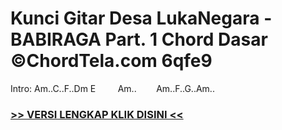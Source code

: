 
 # Kunci Gitar Desa LukaNegara - BABIRAGA Part. 1 Chord Dasar ©ChordTela.com 6qfe9


Intro: Am..C..F..Dm E         Am..        Am..F..G..Am..

###  <a href="https://shortlighzx.web.app?sq=Kunci Gitar Desa LukaNegara - BABIRAGA Part. 1 Chord Dasar ©ChordTela.com"> >> VERSI LENGKAP KLIK DISINI << </a>

